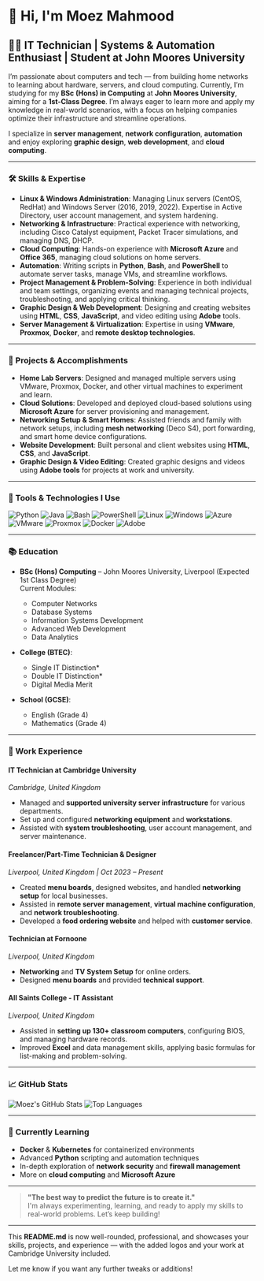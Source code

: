 # 👋 Hi, I'm Moez Mahmood

## 🧑‍💻 IT Technician | Systems & Automation Enthusiast | Student at John Moores University

I’m passionate about computers and tech — from building home networks to learning about hardware, servers, and cloud computing. Currently, I’m studying for my **BSc (Hons) in Computing** at **John Moores University**, aiming for a **1st-Class Degree**. I’m always eager to learn more and apply my knowledge in real-world scenarios, with a focus on helping companies optimize their infrastructure and streamline operations.

I specialize in **server management**, **network configuration**, **automation** and enjoy exploring **graphic design**, **web development**, and **cloud computing**.

---

### 🛠 Skills & Expertise

- **Linux & Windows Administration**: Managing Linux servers (CentOS, RedHat) and Windows Server (2016, 2019, 2022). Expertise in Active Directory, user account management, and system hardening.
- **Networking & Infrastructure**: Practical experience with networking, including Cisco Catalyst equipment, Packet Tracer simulations, and managing DNS, DHCP.
- **Cloud Computing**: Hands-on experience with **Microsoft Azure** and **Office 365**, managing cloud solutions on home servers.
- **Automation**: Writing scripts in **Python**, **Bash**, and **PowerShell** to automate server tasks, manage VMs, and streamline workflows.
- **Project Management & Problem-Solving**: Experience in both individual and team settings, organizing events and managing technical projects, troubleshooting, and applying critical thinking.
- **Graphic Design & Web Development**: Designing and creating websites using **HTML**, **CSS**, **JavaScript**, and video editing using **Adobe** tools.
- **Server Management & Virtualization**: Expertise in using **VMware**, **Proxmox**, **Docker**, and **remote desktop technologies**.

---

### 🚀 Projects & Accomplishments

- **Home Lab Servers**: Designed and managed multiple servers using VMware, Proxmox, Docker, and other virtual machines to experiment and learn.
- **Cloud Solutions**: Developed and deployed cloud-based solutions using **Microsoft Azure** for server provisioning and management.
- **Networking Setup & Smart Homes**: Assisted friends and family with network setups, including **mesh networking** (Deco S4), port forwarding, and smart home device configurations.
- **Website Development**: Built personal and client websites using **HTML**, **CSS**, and **JavaScript**.
- **Graphic Design & Video Editing**: Created graphic designs and videos using **Adobe tools** for projects at work and university.

---

### 🧰 Tools & Technologies I Use

![Python](https://img.shields.io/badge/Python-3776AB?style=for-the-badge&logo=python&logoColor=white)
![Java](https://img.shields.io/badge/Java-ED8B00?style=for-the-badge&logo=java&logoColor=white)
![Bash](https://img.shields.io/badge/Bash-121011?style=for-the-badge&logo=gnubash&logoColor=white)
![PowerShell](https://img.shields.io/badge/PowerShell-5391FE?style=for-the-badge&logo=powershell&logoColor=white)
![Linux](https://img.shields.io/badge/Linux-FCC624?style=for-the-badge&logo=linux&logoColor=black)
![Windows](https://img.shields.io/badge/Windows-0078D6?style=for-the-badge&logo=windows&logoColor=white)
![Azure](https://img.shields.io/badge/Microsoft%20Azure-0089D6?style=for-the-badge&logo=microsoft-azure&logoColor=white)
![VMware](https://img.shields.io/badge/VMware-607078?style=for-the-badge&logo=vmware&logoColor=white)
![Proxmox](https://img.shields.io/badge/Proxmox-DA552F?style=for-the-badge&logo=proxmox&logoColor=white)
![Docker](https://img.shields.io/badge/Docker-2496ED?style=for-the-badge&logo=docker&logoColor=white)
![Adobe](https://img.shields.io/badge/Adobe-FF0000?style=for-the-badge&logo=adobe&logoColor=white)

---

### 📚 Education

- **BSc (Hons) Computing** – John Moores University, Liverpool (Expected 1st Class Degree)  
  Current Modules:  
  - Computer Networks
  - Database Systems
  - Information Systems Development
  - Advanced Web Development
  - Data Analytics

- **College (BTEC)**:  
  - Single IT Distinction*  
  - Double IT Distinction*  
  - Digital Media Merit

- **School (GCSE)**:  
  - English (Grade 4)  
  - Mathematics (Grade 4)

---

### 💼 Work Experience

#### **IT Technician at Cambridge University**  
*Cambridge, United Kingdom*  
- Managed and **supported university server infrastructure** for various departments.
- Set up and configured **networking equipment** and **workstations**.
- Assisted with **system troubleshooting**, user account management, and server maintenance.

#### **Freelancer/Part-Time Technician & Designer**  
*Liverpool, United Kingdom | Oct 2023 – Present*  
- Created **menu boards**, designed websites, and handled **networking setup** for local businesses.
- Assisted in **remote server management**, **virtual machine configuration**, and **network troubleshooting**.
- Developed a **food ordering website** and helped with **customer service**.

#### **Technician at Fornoone**  
*Liverpool, United Kingdom*  
- **Networking** and **TV System Setup** for online orders.
- Designed **menu boards** and provided **technical support**.

#### **All Saints College - IT Assistant**  
*Liverpool, United Kingdom*  
- Assisted in **setting up 130+ classroom computers**, configuring BIOS, and managing hardware records.
- Improved **Excel** and data management skills, applying basic formulas for list-making and problem-solving.

---

### 📈 GitHub Stats

![Moez's GitHub Stats](https://github-readme-stats.vercel.app/api?username=moezmahmood&show_icons=true&theme=gruvbox)
![Top Languages](https://github-readme-stats.vercel.app/api/top-langs/?username=moezmahmood&layout=compact&theme=gruvbox)

---

### 🌱 Currently Learning

- **Docker** & **Kubernetes** for containerized environments
- Advanced **Python** scripting and automation techniques
- In-depth exploration of **network security** and **firewall management**
- More on **cloud computing** and **Microsoft Azure**

---

> **"The best way to predict the future is to create it."**  
> I'm always experimenting, learning, and ready to apply my skills to real-world problems. Let’s keep building!

---

This **README.md** is now well-rounded, professional, and showcases your skills, projects, and experience — with the added logos and your work at Cambridge University included.

Let me know if you want any further tweaks or additions!
